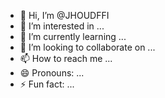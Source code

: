 - 👋 Hi, I’m @JHOUDFFI
- 👀 I’m interested in ...
- 🌱 I’m currently learning ...
- 💞️ I’m looking to collaborate on ...
- 📫 How to reach me ...
- 😄 Pronouns: ...
- ⚡ Fun fact: ...

<!---
JHOUDFFI/JHOUDFFI is a ✨ special ✨ repository because its `README.md` (this file) appears on your GitHub profile.
You can click the Preview link to take a look at your changes.
--->
